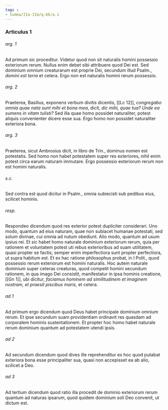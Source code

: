 ```yaml
---
tags : 
- Summa/IIa-IIæ/q.66/a.1
---
```


### Articulus 1

###### arg. 1
Ad primum sic proceditur. Videtur quod non sit naturalis homini possessio exteriorum rerum. Nullus enim debet sibi attribuere quod Dei est. Sed dominium omnium creaturarum est proprie Dei, secundum illud Psalm., *domini est terra* et cetera. Ergo non est naturalis homini rerum possessio.

###### arg. 2
Praeterea, Basilius, exponens verbum divitis dicentis, [[Lc 12]], *congregabo omnia quae nata sunt mihi et bona mea*, dicit, *dic mihi, quae tua? Unde ea sumens in vitam tulisti?* Sed illa quae homo possidet naturaliter, potest aliquis convenienter dicere esse sua. Ergo homo non possidet naturaliter exteriora bona.

###### arg. 3
Praeterea, sicut Ambrosius dicit, in libro de Trin., dominus nomen est potestatis. Sed homo non habet potestatem super res exteriores, nihil enim potest circa earum naturam immutare. Ergo possessio exteriorum rerum non est homini naturalis.

###### s.c.
Sed contra est quod dicitur in Psalm., omnia subiecisti sub pedibus eius, scilicet hominis.

###### resp.
Respondeo dicendum quod res exterior potest dupliciter considerari. Uno modo, quantum ad eius naturam, quae non subiacet humanae potestati, sed solum divinae, cui omnia ad nutum obediunt. Alio modo, quantum ad usum ipsius rei. Et sic habet homo naturale dominium exteriorum rerum, quia per rationem et voluntatem potest uti rebus exterioribus ad suam utilitatem, quasi propter se factis; semper enim imperfectiora sunt propter perfectiora, ut supra habitum est. Et ex hac ratione philosophus probat, in I Polit., quod possessio rerum exteriorum est homini naturalis. Hoc autem naturale dominium super ceteras creaturas, quod competit homini secundum rationem, in qua imago Dei consistit, manifestatur in ipsa hominis creatione, [[Gn 1]], ubi dicitur, *faciamus hominem ad similitudinem et imaginem nostram, et praesit piscibus maris,* et cetera.

###### ad 1
Ad primum ergo dicendum quod Deus habet principale dominium omnium rerum. Et ipse secundum suam providentiam ordinavit res quasdam ad corporalem hominis sustentationem. Et propter hoc homo habet naturale rerum dominium quantum ad potestatem utendi ipsis.

###### ad 2
Ad secundum dicendum quod dives ille reprehenditur ex hoc quod putabat exteriora bona esse principaliter sua, quasi non accepisset ea ab alio, scilicet a Deo.

###### ad 3
Ad tertium dicendum quod ratio illa procedit de dominio exteriorum rerum quantum ad naturas ipsarum, quod quidem dominium soli Deo convenit, ut dictum est.

